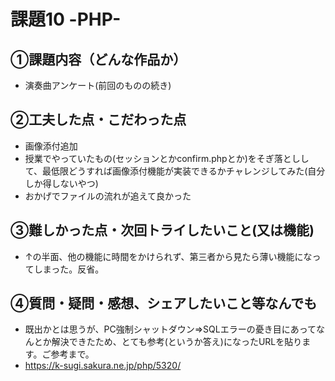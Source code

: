 # 課題10 -PHP-

## ①課題内容（どんな作品か）
- 演奏曲アンケート(前回のものの続き)

## ②工夫した点・こだわった点
- 画像添付追加
- 授業でやっていたもの(セッションとかconfirm.phpとか)をそぎ落としして、最低限どうすれば画像添付機能が実装できるかチャレンジしてみた(自分しか得しないやつ)
- おかげでファイルの流れが追えて良かった

## ③難しかった点・次回トライしたいこと(又は機能)
- ↑の半面、他の機能に時間をかけられず、第三者から見たら薄い機能になってしまった。反省。

## ④質問・疑問・感想、シェアしたいこと等なんでも
- 既出かとは思うが、PC強制シャットダウン⇒SQLエラーの憂き目にあってなんとか解決できたため、とても参考(というか答え)になったURLを貼ります。ご参考まで。
- https://k-sugi.sakura.ne.jp/php/5320/